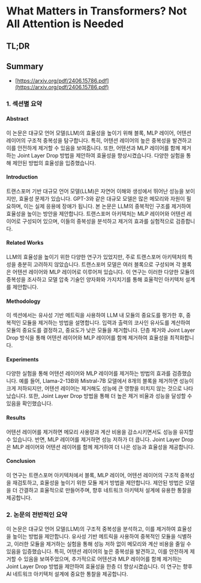 # What Matters in Transformers? Not All Attention is Needed
## TL;DR
## Summary
- [https://arxiv.org/pdf/2406.15786.pdf](https://arxiv.org/pdf/2406.15786.pdf)

### 1. 섹션별 요약

#### Abstract
이 논문은 대규모 언어 모델(LLM)의 효율성을 높이기 위해 블록, MLP 레이어, 어텐션 레이어의 구조적 중복성을 탐구합니다. 특히, 어텐션 레이어의 높은 중복성을 발견하고 이를 안전하게 제거할 수 있음을 보여줍니다. 또한, 어텐션과 MLP 레이어를 함께 제거하는 Joint Layer Drop 방법을 제안하여 효율성을 향상시켰습니다. 다양한 실험을 통해 제안된 방법의 효율성을 입증했습니다.

#### Introduction
트랜스포머 기반 대규모 언어 모델(LLM)은 자연어 이해와 생성에서 뛰어난 성능을 보이지만, 효율성 문제가 있습니다. GPT-3와 같은 대규모 모델은 많은 메모리와 자원이 필요하며, 이는 실제 응용에 장애가 됩니다. 본 논문은 LLM의 중복적인 구조를 제거하여 효율성을 높이는 방안을 제안합니다. 트랜스포머 아키텍처는 MLP 레이어와 어텐션 레이어로 구성되어 있으며, 이들의 중복성을 분석하고 제거의 효과를 실험적으로 검증합니다.

#### Related Works
LLM의 효율성을 높이기 위한 다양한 연구가 있었지만, 주로 트랜스포머 아키텍처의 특성을 충분히 고려하지 않았습니다. 트랜스포머 모델은 여러 블록으로 구성되며 각 블록은 어텐션 레이어와 MLP 레이어로 이루어져 있습니다. 이 연구는 이러한 다양한 모듈의 중복성을 조사하고 모델 압축 기술인 양자화와 가지치기를 통해 효율적인 아키텍처 설계를 제안합니다.

#### Methodology
이 섹션에서는 유사성 기반 메트릭을 사용하여 LLM 내 모듈의 중요도를 평가한 후, 중복적인 모듈을 제거하는 방법을 설명합니다. 입력과 출력의 코사인 유사도를 계산하여 모듈의 중요도를 결정하고, 중요도가 낮은 모듈을 제거합니다. 단층 제거와 Joint Layer Drop 방식을 통해 어텐션 레이어와 MLP 레이어를 함께 제거하여 효율성을 최적화합니다.

#### Experiments
다양한 실험을 통해 어텐션 레이어와 MLP 레이어를 제거하는 방법의 효과를 검증했습니다. 예를 들어, Llama-2-13B와 Mistral-7B 모델에서 8개의 블록을 제거하면 성능이 크게 저하되지만, 어텐션 레이어는 제거해도 성능에 큰 영향을 미치지 않는 것으로 나타났습니다. 또한, Joint Layer Drop 방법을 통해 더 높은 제거 비율과 성능을 달성할 수 있음을 확인했습니다.

#### Results
어텐션 레이어를 제거하면 메모리 사용량과 계산 비용을 감소시키면서도 성능을 유지할 수 있습니다. 반면, MLP 레이어를 제거하면 성능 저하가 더 큽니다. Joint Layer Drop은 MLP 레이어와 어텐션 레이어를 함께 제거하여 더 나은 성능과 효율성을 제공합니다.

#### Conclusion
이 연구는 트랜스포머 아키텍처에서 블록, MLP 레이어, 어텐션 레이어의 구조적 중복성을 재검토하고, 효율성을 높이기 위한 모듈 제거 방법을 제안합니다. 제안된 방법은 모델을 더 간결하고 효율적으로 만들어주며, 향후 네트워크 아키텍처 설계에 유용한 통찰을 제공합니다.

### 2. 논문의 전반적인 요약

이 논문은 대규모 언어 모델(LLM)의 구조적 중복성을 분석하고, 이를 제거하여 효율성을 높이는 방법을 제안합니다. 유사성 기반 메트릭을 사용하여 중복적인 모듈을 식별하고, 이러한 모듈을 제거하는 실험을 통해 성능 저하 없이 메모리와 계산 비용을 줄일 수 있음을 입증했습니다. 특히, 어텐션 레이어의 높은 중복성을 발견하고, 이를 안전하게 제거할 수 있음을 보여주었으며, 추가적으로 어텐션과 MLP 레이어를 함께 제거하는 Joint Layer Drop 방법을 제안하여 효율성을 한층 더 향상시켰습니다. 이 연구는 향후 AI 네트워크 아키텍처 설계에 중요한 통찰을 제공합니다.